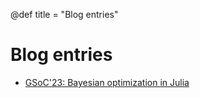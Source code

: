 @def title = "Blog entries"

# Blog entries

- [GSoC'23: Bayesian optimization in Julia](/posts/BayesianOptimization/)
